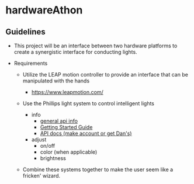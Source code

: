 # hardwareAthon

## Guidelines
- This project will be an interface between two hardware platforms to create a synergistic interface for conducting lights.

- Requirements
  - Utilize the LEAP motion controller to provide an interface that can be manipulated with the hands
    - https://www.leapmotion.com/
  - Use the Phillips light system to control intelligent lights
    - info
      - <a href="https://www.developers.meethue.com/" target="_blank">general api info</a>
      - <a href="https://www.developers.meethue.com/documentation/getting-started" target="_blank">Getting Started Guide</a>
      - <a href="https://www.developers.meethue.com/philips-hue-api" target="_blank">API docs (make account or get Dan's)</a>
    - adjust
      - on/off
      - color (when applicable)
      - brightness
    
  - Combine these systems together to make the user seem like a fricken' wizard.
  
  
